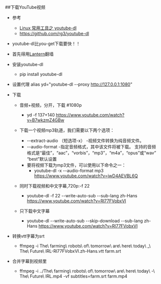 ##下载YouTube视频
- 参考
    - [Linux 常用工具之 youtube-dl](https://blog.huzhifeng.com/2015/01/28/youtube-dl/)
    - https://github.com/rg3/youtube-dl

- youtube-dl比you-get下载要快！！
- 首先得用[Lantern](https://github.com/getlantern/forum)翻墙
- 安装youtube-dl
    - pip install youtube-dl
- 设置代理
    alias yd="youtube-dl --proxy http://127.0.0.1:1080"
- 下载
    - 音频+视频，分开，下载 #1080p
        - yd -f 137+140 https://www.youtube.com/watch?v=B7wkzmZ4GBw
    - 下载一个视频mp3轨道，我们需要以下两个选项：

        - --extract-audio （短选项-x） -视频文件转换为纯音频文件。
        - --audio-format -指定音频格式，其中该文件将被下载。 支持的音频格式是“最佳”，“aac”，“vorbis”，“mp3”，“m4a”，“opus”或“wav” “best”默认设置
        - 要将视频下载为mp3文件，可以使用以下命令之一：
            - youtube-dl -x --audio-format mp3 https://www.youtube.com/watch?v=jwD4AEVBL6Q    
    - 同时下载视频和中文字幕,720p:-f 22
        - youtube-dl -f 22 --write-auto-sub --sub-lang zh-Hans https://www.youtube.com/watch?v=Rl77FVobxVI
    - 只下载中文字幕
        - youtube-dl --write-auto-sub  --skip-download   --sub-lang zh-Hans https://www.youtube.com/watch?v=Rl77FVobxVI
- 转换vtt字幕为srt
    - ffmpeg -i The\ farming\ robots\ of\ tomorrow\ are\ here\ today\ _\ The\ Future\ IRL-Rl77FVobxVI.zh-Hans.vtt farm.srt
- 合并字幕到视频里
    - ffmpeg -i ../The\ farming\ robots\ of\ tomorrow\ are\ here\ today\ -\ The\ Future\ IRL.mp4 -vf subtitles=farm.srt farm.mp4    